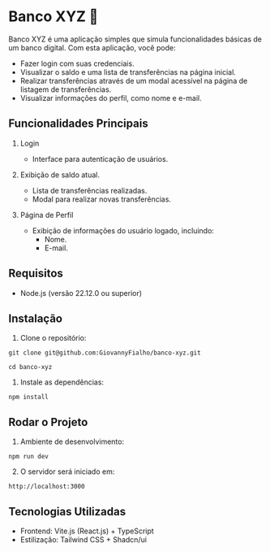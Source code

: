 # Banco XYZ 🏦

Banco XYZ é uma aplicação simples que simula funcionalidades básicas de um banco digital. Com esta aplicação, você pode:
- Fazer login com suas credenciais.
- Visualizar o saldo e uma lista de transferências na página inicial.
- Realizar transferências através de um modal acessível na página de listagem de transferências.
- Visualizar informações do perfil, como nome e e-mail.

## Funcionalidades Principais

1. Login
   - Interface para autenticação de usuários.

2. Exibição de saldo atual.
   - Lista de transferências realizadas.
   - Modal para realizar novas transferências.

3. Página de Perfil
   - Exibição de informações do usuário logado, incluindo:
     - Nome.
     - E-mail.

## Requisitos
- Node.js (versão 22.12.0 ou superior)

## Instalação
1. Clone o repositório:
```
git clone git@github.com:GiovannyFialho/banco-xyz.git
```
```
cd banco-xyz
```

1. Instale as dependências:
```
npm install
```

## Rodar o Projeto
1. Ambiente de desenvolvimento:
```
npm run dev
```
2. O servidor será iniciado em:
```
http://localhost:3000
```

## Tecnologias Utilizadas
- Frontend: Vite.js (React.js) + TypeScript
- Estilização: Tailwind CSS + Shadcn/ui
